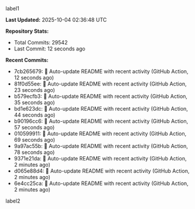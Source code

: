
label1 
<!-- ACTIVITY_START -->
**Last Updated:** 2025-10-04 02:36:48 UTC

**Repository Stats:**
- Total Commits: 29542
- Last Commit: 12 seconds ago

**Recent Commits:**
- 7cb265679: 🤖 Auto-update README with recent activity (GitHub Action, 12 seconds ago)
- 81f0d55ee: 🤖 Auto-update README with recent activity (GitHub Action, 23 seconds ago)
- b579ecfb3: 🤖 Auto-update README with recent activity (GitHub Action, 35 seconds ago)
- bd1e623dc: 🤖 Auto-update README with recent activity (GitHub Action, 44 seconds ago)
- b90196cc6: 🤖 Auto-update README with recent activity (GitHub Action, 57 seconds ago)
- 010599911: 🤖 Auto-update README with recent activity (GitHub Action, 69 seconds ago)
- 9a97ac55b: 🤖 Auto-update README with recent activity (GitHub Action, 78 seconds ago)
- 9371e21da: 🤖 Auto-update README with recent activity (GitHub Action, 2 minutes ago)
- d065e88d4: 🤖 Auto-update README with recent activity (GitHub Action, 2 minutes ago)
- 6e4cc25ca: 🤖 Auto-update README with recent activity (GitHub Action, 2 minutes ago)
<!-- ACTIVITY_END -->

label2
